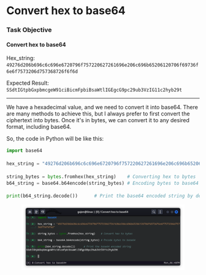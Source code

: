 # Convert hex to base64

### Task Objective

#### Convert hex to base64

Hex\_string: `49276d206b696c6c696e6720796f757220627261696e206c696b65206120706f69736f6e6f7573206d757368726f6f6d`&#x20;

Expected Result: `SSdtIGtpbGxpbmcgeW91ciBicmFpbiBsaWtlIGEgcG9pc29ub3VzIG11c2hyb29t`

***

We have a hexadecimal value, and we need to convert it into base64. There are many methods to achieve this, but I always prefer to first convert the ciphertext into bytes. Once it's in bytes, we can convert it to any desired format, including base64.

So, the code in Python will be like this:

```python
import base64

hex_string = "49276d206b696c6c696e6720796f757220627261696e206c696b65206120706f69736f6e6f7573206d757368726f6f6d"

string_bytes = bytes.fromhex(hex_string)    # Converting hex to bytes
b64_string = base64.b64encode(string_bytes) # Encoding bytes to base64

print(b64_string.decode())      # Print the base64 encoded string by decoded from bytes strings
```

<figure><img src=".gitbook/assets/Convert hex to base64.png" alt=""><figcaption></figcaption></figure>
